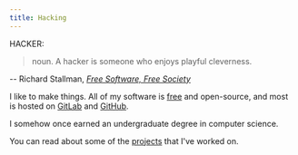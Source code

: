 ```yaml
---
title: Hacking
---
```


HACKER:

>
> noun. A hacker is someone who enjoys playful cleverness.

-- Richard Stallman, [*Free Software, Free Society*](https://shop.fsf.org/books-docs/free-software-free-society-selected-essays-richard-m-stallman-3rd-edition) 

I like to make things. All of my software is [free](https://www.fsf.org) and open-source, and most is hosted on [GitLab](https://gitlab.com/danso) and [GitHub](https://github.com/ninedotnine).

I somehow once earned an undergraduate degree in computer science.

You can read about some of the [projects](/hacking/projects) that I've worked on.
